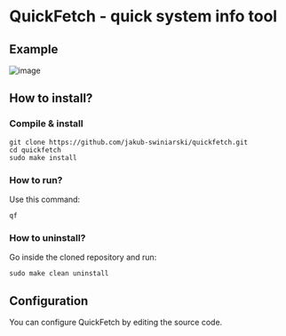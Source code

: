 # QuickFetch - quick system info tool

## Example
![image](https://github.com/jakub-swiniarski/quickfetch/assets/77209709/171a5d56-37c1-4eef-96f2-69f27a341e60)

## How to install?
### Compile & install
```shell
git clone https://github.com/jakub-swiniarski/quickfetch.git
cd quickfetch
sudo make install
```

### How to run?
Use this command:
```shell
qf
```

### How to uninstall?
Go inside the cloned repository and run: <br/>
```shell
sudo make clean uninstall
```

## Configuration
You can configure QuickFetch by editing the source code. 
